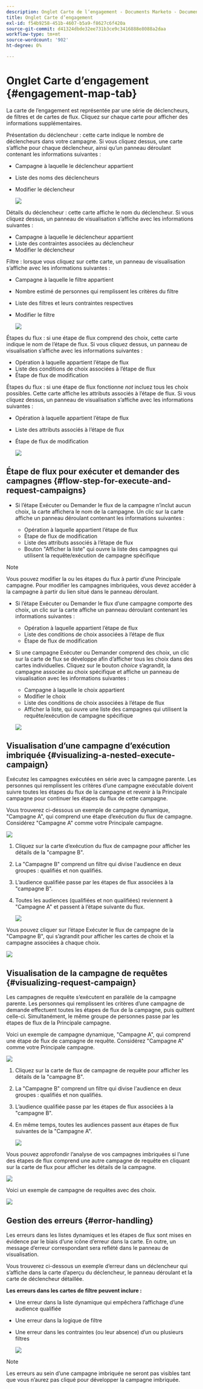 ```yaml
---
description: Onglet Carte de l’engagement - Documents Marketo - Documentation du produit
title: Onglet Carte d’engagement
exl-id: f54b9258-451b-4607-b5a9-f8627c6f420a
source-git-commit: d41324dbde32ee731b3ce9c3416888e8088a2daa
workflow-type: tm+mt
source-wordcount: '902'
ht-degree: 0%

---
```


# Onglet Carte d’engagement {#engagement-map-tab}

La carte de l’engagement est représentée par une série de déclencheurs, de filtres et de cartes de flux. Cliquez sur chaque carte pour afficher des informations supplémentaires.

Présentation du déclencheur : cette carte indique le nombre de déclencheurs dans votre campagne. Si vous cliquez dessus, une carte s’affiche pour chaque déclencheur, ainsi qu’un panneau déroulant contenant les informations suivantes :

* Campagne à laquelle le déclencheur appartient
* Liste des noms des déclencheurs
* Modifier le déclencheur

  ![](assets/engagement-map-tab-1.png)

Détails du déclencheur : cette carte affiche le nom du déclencheur. Si vous cliquez dessus, un panneau de visualisation s’affiche avec les informations suivantes :

* Campagne à laquelle le déclencheur appartient
* Liste des contraintes associées au déclencheur
* Modifier le déclencheur

Filtre : lorsque vous cliquez sur cette carte, un panneau de visualisation s’affiche avec les informations suivantes :

* Campagne à laquelle le filtre appartient
* Nombre estimé de personnes qui remplissent les critères du filtre
* Liste des filtres et leurs contraintes respectives
* Modifier le filtre

  ![](assets/engagement-map-tab-3.png)

Étapes du flux : si une étape de flux comprend des choix, cette carte indique le nom de l’étape de flux. Si vous cliquez dessus, un panneau de visualisation s’affiche avec les informations suivantes :

* Opération à laquelle appartient l’étape de flux
* Liste des conditions de choix associées à l’étape de flux
* Étape de flux de modification

Étapes du flux : si une étape de flux fonctionne _not_ incluez tous les choix possibles. Cette carte affiche les attributs associés à l’étape de flux. Si vous cliquez dessus, un panneau de visualisation s’affiche avec les informations suivantes :

* Opération à laquelle appartient l’étape de flux
* Liste des attributs associés à l’étape de flux
* Étape de flux de modification

  ![](assets/engagement-map-tab-5.png)

## Étape de flux pour exécuter et demander des campagnes {#flow-step-for-execute-and-request-campaigns}

* Si l’étape Exécuter ou Demander le flux de la campagne n’inclut aucun choix, la carte affichera le nom de la campagne. Un clic sur la carte affiche un panneau déroulant contenant les informations suivantes :

   * Opération à laquelle appartient l’étape de flux
   * Étape de flux de modification
   * Liste des attributs associés à l’étape de flux
   * Bouton &quot;Afficher la liste&quot; qui ouvre la liste des campagnes qui utilisent la requête/exécution de campagne spécifique

>[!NOTE]
>
>Vous pouvez modifier la ou les étapes du flux à partir d’une Principale campagne. Pour modifier les campagnes imbriquées, vous devez accéder à la campagne à partir du lien situé dans le panneau déroulant.

* Si l’étape Exécuter ou Demander le flux d’une campagne comporte des choix, un clic sur la carte affiche un panneau déroulant contenant les informations suivantes :

   * Opération à laquelle appartient l’étape de flux
   * Liste des conditions de choix associées à l’étape de flux
   * Étape de flux de modification

* Si une campagne Exécuter ou Demander comprend des choix, un clic sur la carte de flux se développe afin d’afficher tous les choix dans des cartes individuelles. Cliquez sur le bouton _choice_ s’agrandit, la campagne associée au choix spécifique et affiche un panneau de visualisation avec les informations suivantes :

   * Campagne à laquelle le choix appartient
   * Modifier le choix
   * Liste des conditions de choix associées à l’étape de flux
   * Afficher la liste, qui ouvre une liste des campagnes qui utilisent la requête/exécution de campagne spécifique

  ![](assets/engagement-map-tab-10.png)

## Visualisation d’une campagne d’exécution imbriquée {#visualizing-a-nested-execute-campaign}

Exécutez les campagnes exécutées en série avec la campagne parente. Les personnes qui remplissent les critères d’une campagne exécutable doivent suivre toutes les étapes du flux de la campagne et revenir à la Principale campagne pour continuer les étapes du flux de cette campagne.

Vous trouverez ci-dessous un exemple de campagne dynamique, &quot;Campagne A&quot;, qui comprend une étape d’exécution du flux de campagne. Considérez &quot;Campagne A&quot; comme votre Principale campagne.

![](assets/engagement-map-tab-11.png)

1. Cliquez sur la carte d’exécution du flux de campagne pour afficher les détails de la &quot;campagne B&quot;.
1. La &quot;Campagne B&quot; comprend un filtre qui divise l&#39;audience en deux groupes : qualifiés et non qualifiés.
1. L’audience qualifiée passe par les étapes de flux associées à la &quot;campagne B&quot;.
1. Toutes les audiences (qualifiées et non qualifiées) reviennent à &quot;Campagne A&quot; et passent à l’étape suivante du flux.

   ![](assets/engagement-map-tab-12.png)

Vous pouvez cliquer sur l’étape Exécuter le flux de campagne de la &quot;Campagne B&quot;, qui s’agrandit pour afficher les cartes de choix et la campagne associées à chaque choix.

![](assets/engagement-map-tab-13.png)

## Visualisation de la campagne de requêtes {#visualizing-request-campaign}

Les campagnes de requête s’exécutent en parallèle de la campagne parente. Les personnes qui remplissent les critères d’une campagne de demande effectuent toutes les étapes de flux de la campagne, puis quittent celle-ci. Simultanément, le même groupe de personnes passe par les étapes de flux de la Principale campagne.

Voici un exemple de campagne dynamique, &quot;Campagne A&quot;, qui comprend une étape de flux de campagne de requête. Considérez &quot;Campagne A&quot; comme votre Principale campagne.

![](assets/engagement-map-tab-14.png)

1. Cliquez sur la carte de flux de campagne de requête pour afficher les détails de la &quot;campagne B&quot;.
1. La &quot;Campagne B&quot; comprend un filtre qui divise l&#39;audience en deux groupes : qualifiés et non qualifiés.
1. L’audience qualifiée passe par les étapes de flux associées à la &quot;campagne B&quot;.
1. En même temps, toutes les audiences passent aux étapes de flux suivantes de la &quot;Campagne A&quot;.

   ![](assets/engagement-map-tab-15.png)

Vous pouvez approfondir l’analyse de vos campagnes imbriquées si l’une des étapes de flux comprend une autre campagne de requête en cliquant sur la carte de flux pour afficher les détails de la campagne.

![](assets/engagement-map-tab-16.png)

Voici un exemple de campagne de requêtes avec des choix.

![](assets/engagement-map-tab-17.png)

## Gestion des erreurs {#error-handling}

Les erreurs dans les listes dynamiques et les étapes de flux sont mises en évidence par le biais d’une icône d’erreur dans la carte. En outre, un message d’erreur correspondant sera reflété dans le panneau de visualisation.

Vous trouverez ci-dessous un exemple d’erreur dans un déclencheur qui s’affiche dans la carte d’aperçu du déclencheur, le panneau déroulant et la carte de déclencheur détaillée.

**Les erreurs dans les cartes de filtre peuvent inclure :**

* Une erreur dans la liste dynamique qui empêchera l’affichage d’une audience qualifiée

* Une erreur dans la logique de filtre

* Une erreur dans les contraintes (ou leur absence) d’un ou plusieurs filtres

  ![](assets/engagement-map-tab-20.png)

>[!NOTE]
>
>Les erreurs au sein d’une campagne imbriquée ne seront pas visibles tant que vous n’aurez pas cliqué pour développer la campagne imbriquée.
